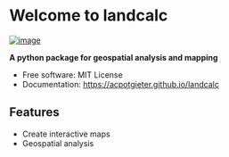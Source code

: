 # Welcome to landcalc


[![image](https://img.shields.io/pypi/v/landcalc.svg)](https://pypi.python.org/pypi/landcalc)


**A python package for geospatial analysis and mapping**


-   Free software: MIT License
-   Documentation: <https://acpotgieter.github.io/landcalc>
    

## Features

-   Create interactive maps
-   Geospatial analysis
